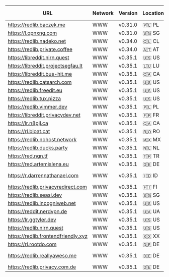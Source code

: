 | URL | Network | Version | Location | Behind Cloudflare? | Comment |
|-----|---------|---------|----------|---------------------|---------|
| https://redlib.baczek.me | WWW | v0.31.0 | 🇵🇱 PL | | |
| https://l.opnxng.com | WWW | v0.31.0 | 🇸🇬 SG | | |
| https://redlib.nadeko.net | WWW | v0.34.0 | 🇨🇱 CL | | I don't like reddit. |
| https://redlib.private.coffee | WWW | v0.34.0 | 🇦🇹 AT | | |
| https://libreddit.nirn.quest | WWW | v0.35.1 | 🇺🇸 US | | |
| https://libreddit.projectsegfau.lt | WWW | v0.35.1 | 🇱🇺 LU | | |
| https://libreddit.bus-hit.me | WWW | v0.35.1 | 🇨🇦 CA | | |
| https://redlib.catsarch.com | WWW | v0.35.1 | 🇺🇸 US | | |
| https://redlib.freedit.eu | WWW | v0.35.1 | 🇺🇸 US | | |
| https://redlib.tux.pizza | WWW | v0.35.1 | 🇺🇸 US | | |
| https://redlib.vimmer.dev | WWW | v0.35.1 | 🇵🇱 PL | | |
| https://libreddit.privacydev.net | WWW | v0.35.1 | 🇫🇷 FR | | |
| https://lr.n8pjl.ca | WWW | v0.35.1 | 🇨🇦 CA | | |
| https://rl.bloat.cat | WWW | v0.35.1 | 🇷🇴 RO | | |
| https://redlib.nohost.network | WWW | v0.35.1 | 🇲🇽 MX | | |
| https://redlib.ducks.party | WWW | v0.35.1 | 🇳🇱 NL | | |
| https://red.ngn.tf | WWW | v0.35.1 | 🇹🇷 TR | | |
| https://red.artemislena.eu | WWW | v0.35.1 | 🇩🇪 DE | | Be crime do gay |
| https://r.darrennathanael.com | WWW | v0.35.1 | 🇮🇩 ID | | contact noc at darrennathanael.com |
| https://redlib.privacyredirect.com | WWW | v0.35.1 | 🇫🇮 FI | | |
| https://redlib.seasi.dev | WWW | v0.35.1 | 🇸🇬 SG | | |
| https://redlib.incogniweb.net | WWW | v0.35.1 | 🇺🇸 US | | |
| https://reddit.nerdvpn.de | WWW | v0.35.1 | 🇺🇦 UA | | SFW only |
| https://lr.ggtyler.dev | WWW | v0.35.1 | 🇺🇸 US | | |
| https://redlib.nirn.quest | WWW | v0.35.1 | 🇺🇸 US | | |
| https://redlib.frontendfriendly.xyz | WWW | v0.35.1 | 🇽🇽 XX | | |
| https://rl.rootdo.com | WWW | v0.35.1 | 🇩🇪 DE | | |
| https://redlib.reallyaweso.me | WWW | v0.35.1 | 🇩🇪 DE | | A reallyaweso.me redlib instance! |
| https://redlib.privacy.com.de | WWW | v0.35.1 | 🇩🇪 DE | | |

